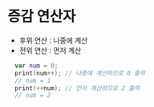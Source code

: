 # 증감 연산자

- 후위 연산 : 나중에 계산
- 전위 연산 : 먼저 계산

```swift
  var num = 0;
  print(num++); // 나중에 계산하므로 0 출력
  // num = 1
  print(++num); // 먼저 계산하므로 2 출력
  // num = 2
```
